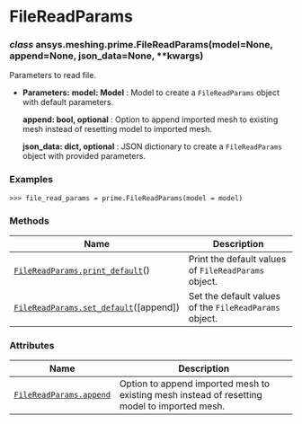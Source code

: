 # FileReadParams



### *class* ansys.meshing.prime.FileReadParams(model=None, append=None, json_data=None, \*\*kwargs)

Parameters to read file.

* **Parameters:**
  **model: Model**
  : Model to create a `FileReadParams` object with default parameters.

  **append: bool, optional**
  : Option to append imported mesh to existing mesh instead of resetting model to imported mesh.

  **json_data: dict, optional**
  : JSON dictionary to create a `FileReadParams` object with provided parameters.

### Examples

```pycon
>>> file_read_params = prime.FileReadParams(model = model)
```

<!-- !! processed by numpydoc !! -->

### Methods

| Name | Description |
|--------------------------------------------------------------------------------------------------------------------------------------------|--------------------------------------------------------|
| [`FileReadParams.print_default`](ansys.meshing.prime.FileReadParams.print_default.md#ansys.meshing.prime.FileReadParams.print_default)()   | Print the default values of `FileReadParams` object.   |
| [`FileReadParams.set_default`](ansys.meshing.prime.FileReadParams.set_default.md#ansys.meshing.prime.FileReadParams.set_default)([append]) | Set the default values of the `FileReadParams` object. |

### Attributes

| Name | Description |
|---------------------------------------------------------------------------------------------------------------------|------------------------------------------------------------------------------------------------|
| [`FileReadParams.append`](ansys.meshing.prime.FileReadParams.append.md#ansys.meshing.prime.FileReadParams.append)   | Option to append imported mesh to existing mesh instead of resetting model to imported mesh.   |

